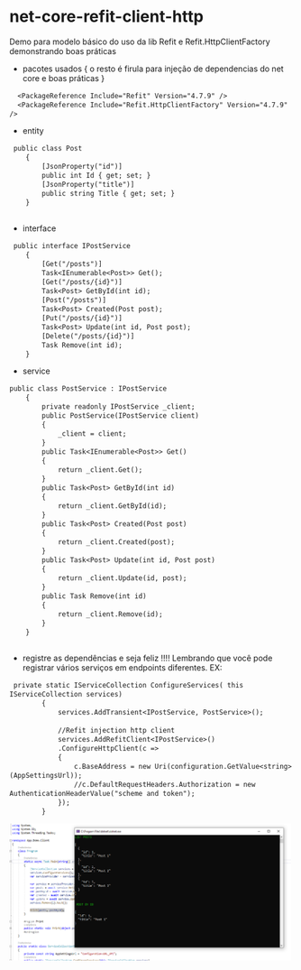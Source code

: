 # net-core-refit-client-http
Demo para modelo básico do uso da lib Refit  e Refit.HttpClientFactory demonstrando  boas práticas


* pacotes usados  { o resto é firula para injeção de dependencias do net core e boas práticas }

```
  <PackageReference Include="Refit" Version="4.7.9" />
  <PackageReference Include="Refit.HttpClientFactory" Version="4.7.9" />
```

*  entity
```
 public class Post
    {
        [JsonProperty("id")]
        public int Id { get; set; }
        [JsonProperty("title")]
        public string Title { get; set; }
    }
    
```
* interface
```
 public interface IPostService
    {
        [Get("/posts")]
        Task<IEnumerable<Post>> Get();
        [Get("/posts/{id}")]
        Task<Post> GetById(int id);
        [Post("/posts")]
        Task<Post> Created(Post post);
        [Put("/posts/{id}")]
        Task<Post> Update(int id, Post post);
        [Delete("/posts/{id}")]
        Task Remove(int id);
    }

```
* service
```
public class PostService : IPostService
    {
        private readonly IPostService _client;
        public PostService(IPostService client)
        {
            _client = client;
        }
        public Task<IEnumerable<Post>> Get()
        {
            return _client.Get();
        }
        public Task<Post> GetById(int id)
        {
            return _client.GetById(id);
        }
        public Task<Post> Created(Post post)
        {
            return _client.Created(post);
        }
        public Task<Post> Update(int id, Post post)
        {
            return _client.Update(id, post);
        }
        public Task Remove(int id)
        {
            return _client.Remove(id);
        }
    }
    
```
* registre as dependências e seja feliz !!!! 
 Lembrando que você pode registrar vários serviços em endpoints diferentes.
EX:
```
 private static IServiceCollection ConfigureServices( this IServiceCollection services)
        {
            services.AddTransient<IPostService, PostService>();

            //Refit injection http client
            services.AddRefitClient<IPostService>()
            .ConfigureHttpClient(c =>
            {
                c.BaseAddress = new Uri(configuration.GetValue<string>(AppSettingsUrl));
                //c.DefaultRequestHeaders.Authorization = new AuthenticationHeaderValue("scheme and token");
            });
        }
```
<img src="https://github.com/leandro0404/net-core-refit-client-http/blob/master/img/console.png" width="500">
